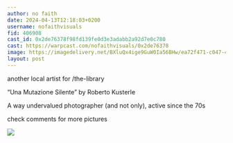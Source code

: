 ```yaml
---
author: no faith
date: 2024-04-13T12:18:03+0200
username: nofaithvisuals
fid: 406908
cast_id: 0x2de76378f98fd139fe0d3e3adabb2a92d7e0c780
cast: https://warpcast.com/nofaithvisuals/0x2de76378
image: https://imagedelivery.net/BXluQx4ige9GuW0Ia56BHw/ea72f471-c047-4e89-3b99-6d3748b8bd00/original
layout: post
---
```

another local artist for /the-library   
  
“Una Mutazione Silente” by Roberto Kusterle  
  
A way undervalued photographer (and not only), active since the 70s  
  
check comments for more pictures  

![](https://imagedelivery.net/BXluQx4ige9GuW0Ia56BHw/ea72f471-c047-4e89-3b99-6d3748b8bd00/original)